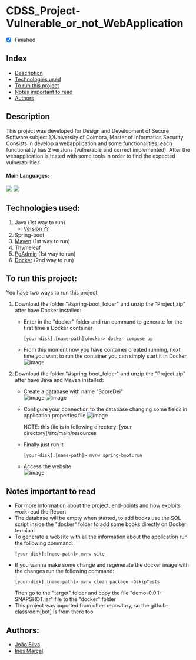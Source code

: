 # CDSS_Project-Vulnerable_or_not_WebApplication
- [x] Finished

## Index
- [Description](#description)
- [Technologies used](#technologies-used)
- [To run this project](#to-run-this-project)
- [Notes important to read](#notes-important-to-read)
- [Authors](#authors)

## Description
This project was developed for Design and Development of Secure Software subject @University of Coimbra, Master of Informatics Security <br>
Consists in develop a webapplication and some functionalities, each functionality has 2 versions (vulnerable and correct implemented). After the webapplication is tested with some tools in order to find the expected vulnerabilities

#### Main Languages:
![](https://img.shields.io/badge/Java-333333?style=flat&logo=java&logoColor=FFFFFF) 
![](https://img.shields.io/badge/HTML-333333?style=flat&logo=html5&logoColor=E67925)

## Technologies used:
1. Java (1st way to run)
    - [Version ??](https://www.oracle.com/java/technologies/downloads/) 
2. Spring-boot 
3. [Maven](https://maven.apache.org/download.cgi) (1st way to run)
4. Thymeleaf
5. [PgAdmin](https://www.pgadmin.org/download/) (1st way to run)
6. [Docker](https://www.docker.com/products/docker-desktop/) (2nd way to run)

## To run this project:
You have two ways to run this project:
1. Download the folder "#spring-boot_folder" and unzip the "Project.zip" after have Docker installed:
   * Enter in the "docker" folder and run command to generate for the first time a Docker container
     ```shellscript
     [your-disk]:[name-path]\docker> docker-compose up
     ```
   * From this moment now you have container created running, next time you want to run the container you can simply start it in Docker
     ![image](https://i.imgur.com/TZLhj6I.png)

2. Download the folder "#spring-boot_folder" and unzip the "Project.zip" after have Java and Maven installed:
   * Create a database with name "ScoreDei"<br>
     ![image](https://i.imgur.com/NAsDm2g.png)
     ![image](https://i.imgur.com/HlNLZM8.png)
   * Configure your connection to the database changing some fields in application.properties file
     ![image](https://i.imgur.com/niv9ysU.png)

     NOTE: this file is in following directory: [your directory]/src/main/resources
   * Finally just run it
     ```shellscript
     [your-disk]:[name-path]> mvnw spring-boot:run
     ```
   * Access the website<br>
     ![image](https://i.imgur.com/eYKv7tA.png)

## Notes important to read
- For more information about the project, end-points and how exploits work read the Report
- The database will be empty when started, to add books use the SQL script inside the "docker" folder to add some books directly on Docker terminal
- To generate a website with all the information about the application run the following command:
  ```shellscript
  [your-disk]:[name-path]> mvnw site
  ```
- If you wanna make some change and regenerate the docker image with the changes run the following command: 
  ```shellscript
  [your-disk]:[name-path]> mvnw clean package -DskipTests
  ```
  Then go to the "target" folder and copy the file "demo-0.0.1-SNAPSHOT.jar" file to the "docker" folder
- This project was imported from other repository, so the github-classroom[bot] is from there too

## Authors:
- [João Silva](https://github.com/joaosilva21)
- [Inês Marçal](https://github.com/inesmarcal)
